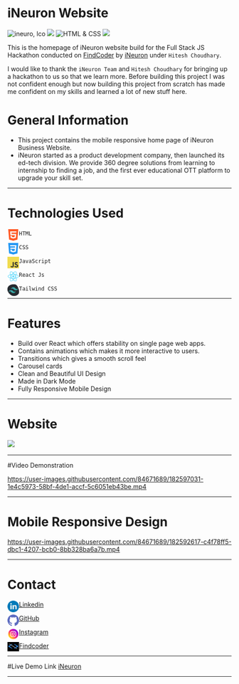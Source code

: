 # iNeuron Website

![ineuro, lco](https://img.shields.io/badge/iNeuron-LCO-blue)
![](https://img.shields.io/badge/React%20Js-Tailwind%20CSS-brightgreen)
![HTML & CSS](https://img.shields.io/badge/HTML-CSS-green)
![](https://img.shields.io/badge/FindCoder-Full%20Stack%20Js%20Hackathon-yellow)

This is the homepage of iNeuron website build for the Full Stack JS Hackathon conducted on [FindCoder](https://findcoder.io) by [iNeuron](https://ineuron.ai/) under `Hitesh Choudhary`.

I would like to thank the `iNeuron Team` and `Hitesh Choudhary` for bringing up a hackathon to us so that we learn more. Before building this project I was not confident enough but now building this project from scratch has made me confident on my skills and learned a lot of new stuff here.

# General Information

- This project contains the mobile responsive home page of iNeuron Business Website.
- iNeuron started as a product development company, then launched its ed-tech division. We provide 360 degree solutions from learning to internship to finding a job, and the first ever educational OTT platform to upgrade your skill set.
***
# Technologies Used

<img align="left" alt="HTML5" width="26px" src="./readmeAssets/html-5.png" /> `HTML`


<img align="left" alt="CSS3" width="26px" src="./readmeAssets/css-3.png" /> `CSS`



<img align="left" alt="JavaScript" width="26px" src="./readmeAssets/javascp1.png" /> `JavaScript`

<img align="left" alt="React Js" width="26px" src="./readmeAssets/logo512.png" /> `React Js`

<img align="left" alt="Tailwind CSS" width="26px" src="./readmeAssets/Tailwind.png" /> `Tailwind CSS`
***
# Features
 - Build over React which offers stability on single page web apps.
 - Contains animations which makes it more interactive to users.
 - Transitions which gives a smooth scroll feel
 - Carousel cards
 - Clean and Beautiful UI Design
 - Made in Dark Mode
 - Fully Responsive Mobile Design
***
 # Website
 ![](./readmeAssets/screebshot.png)
 ***
 #Video Demonstration 
 

https://user-images.githubusercontent.com/84671689/182597031-1e4c5973-58bf-4de1-accf-5c6051eb43be.mp4


 
***
 # Mobile Responsive Design

 

https://user-images.githubusercontent.com/84671689/182592617-c4f78ff5-dbc1-4207-bcb0-8bb328ba6a7b.mp4



***
 # Contact

 <img align="left" alt="HTML5" width="26px" src="./readmeAssets/linkedin.png" /> [Linkedin](https://www.linkedin.com/in/deepaksingh5219/)


<img align="left" alt="CSS3" width="26px" src="./readmeAssets/github.png" /> [GitHub](https://github.com/deepak-singh5219/)



<img align="left" alt="JavaScript" width="26px" src="./readmeAssets/instagram.png" /> [Instagram](https://www.instagram.com/deepak_singh_5219/)

<img align="left" alt="React Js" width="26px" src="./readmeAssets/findcoder.png" /> [Findcoder](https://www.findcoder.io/u/deepaksingh5219)
***
#Live Demo Link
[iNeuron](https://inueron-website.vercel.app/)
***

